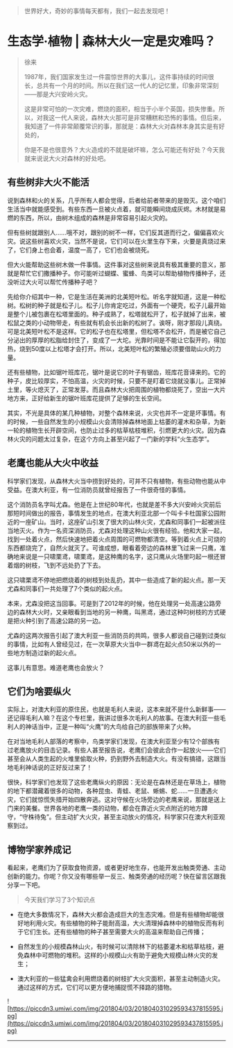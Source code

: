 > 世界好大，奇妙的事情每天都有，我们一起去发现吧！

# 生态学·植物 | 森林大火一定是灾难吗？

> 徐来
> 
> 1987年，我们国家发生过一件震惊世界的大事儿，这件事持续的时间很长，总共有一个月的时间。所以在我们这一代人的记忆里，印象非常深刻——那是大兴安岭火灾。
> 
> 这是非常可怕的一次灾难，燃烧的面积，相当于小半个英国，损失惨重。所以，对我这一代人来说，森林大火那可是非常糟糕和恐怖的事情。但后来，我知道了一件非常颠覆常识的事，那就是：森林大火对森林本身其实是有好处的，
> 
> 你是不是也很意外？大火造成的不就是破坏嘛，怎么可能还有好处？今天我就来说说大火对森林的好处吧。

## 有些树非大火不能活

说到森林和火的关系，几乎所有人都会觉得，后者给前者带来的是毁灭。这个咱们生活当中就能感受到。有些东西一旦被火点着，就可能瞬间烧成灰烬。木材就是易燃的东西，所以，由树木组成的森林是非常容易引起火灾的。

但有些树就跟别人……哦不对，跟别的树不一样，它们反其道而行之，偏偏喜欢火灾。说这些树喜欢火灾，当然不是说，它们可以在火里生存下来，火要是真烧过来了，它们身上也会着，温度一高了，它们也会被烧死。

但大火能帮助这些树木做一件事情。这件事对这些树来说具有极其重要的意义，那就是帮忙它们撒播种子。你可能听过蝴蝶、蜜蜂、鸟类可以帮助植物传播种子，还没听过大火可以帮忙传播种子吧？

先给你介绍其中一种，它是生活在美洲的北美短叶松。听名字就知道，这是一种松树。松树的种子就是松子儿。松子儿你肯定吃过，外面有一个硬壳，松子儿最开始是整个儿被包裹在松塔里面的。种子成熟了，松塔就松开了，松子就掉了出来，被松鼠之类的小动物带走，有些就有机会长出新的松树了。诶呀，刚才那段儿真绕。可是北美短叶松不是这样。它的松子也在松塔里，但松塔不会松开，而是被它自己分泌出的厚厚的松脂给封住了，变成了一大坨。光靠时间是不能让它裂开的，得加热，烧到50度以上松塔才会打开。所以，北美短叶松的繁殖必须要借助山火的力量。

还有些植物，比如锯叶班库花，锯叶是说它的叶子有锯齿，班库花音译来的。它的种子，皮比较厚实，不怕高温，火灾的时候，只要不是盯着它烧就没事儿。正常掉土里，等火熄灭了，正常发芽。而且森林大火把周围的植物都烧死了，空出一大片地方来，正好给新生的锯叶班库花提供了足够的生长空间。

其实，不光是具体的某几种植物，对整个森林来说，火灾也并不一定是坏事情。有的时候，一些自然发生的小规模山火会清除掉森林地面上枯萎的灌木和杂草，为新一轮的植物生长开辟空间，也防止过多的枯草枯枝堆积，引燃更大的火灾。因为森林火灾的问题太过复杂，在这个方向上甚至兴起了一门新的学科“火生态学”。

## 老鹰也能从大火中收益

科学家们发现，从森林大火当中捞到好处的，可并不只有植物，有些动物也能从中受益。在澳大利亚，有一位消防员就曾经报告了一件很奇怪的事情。

这个消防员名字叫尤森。他是在上世纪80年代，也就是差不多大兴安岭火灾前后那短时间做出的报告，事情发生的地点，在澳大利亚北部一个叫卡卡杜国家公园附近的一座矿山。当时，这座矿山引发了很大的山林火灾，尤森和同事们一起被派往当地灭火。作为一名资深消防员，尤森对处理这种山火很有经验。他和大家一起，找到一处着火点，然后快速地把着火点周围的可燃物都清空。等到着火点上可烧的东西都烧完了，自然火就灭了。可谁成想，眼看着旁边的森林里飞过来一只鹰，准确地来说是一只啸栗鸢，啸栗鸢，是这种鹰的名字，这只鹰从火场里叼起一根还冒着烟的树枝，飞到不远处扔了下去。

这只啸栗鸢不停地把燃烧着的树枝到处乱扔，其中一些造成了新的起火点。那一天尤森和同事们一共处理了7个类似的起火点。

本来，尤森没把这当回事。可是到了2012年的时候，他在处理另一处高速公路旁边的森林大火时，又亲眼看到当地的另一种鹰，叫黑鸢，通过这种叼树枝的方式硬是把火种引到了高速公路的另一边。

尤森的这两次报告引起了澳大利亚一些消防员的共鸣，很多人都说自己碰到过类似的事情，比如有人曾经见过，在一次草原大火当中一群鸢在起火点50米以外的一些地方制造过新的起火点。

这事儿有意思。难道老鹰也会放火？

## 它们为啥要纵火

实际上，对澳大利亚的原住民，也就是毛利人来说，这本来就不是什么新鲜事——还记得毛利人嘛？在这个专栏里，我讲过很多次毛利人的故事。在澳大利亚一些毛利人的神话当中，正是一种叫“火鹰”的大鸟给自己的部族带来了火种。

在对当地毛利人部落的考察中，鸟类学家们发现，在澳大利亚至少有12个部族有过老鹰放火的目击记录。有些人甚至报告说，老鹰们会彼此合作一起放火——它们甚至会从人类生起的火堆里偷取火种，扔到野外去制造大火。有没有搞错，这跟当地毛利神话说的正好反过来了！

很快，科学家们也发现了这些老鹰纵火的原因：无论是在森林还是在草场上，植物的地下都潜藏着很多的动物，各种昆虫、青蛙、老鼠、蜥蜴、蛇……一旦遭遇火灾，它们就惊慌失措开始四散奔逃。这对守候在火场旁边的老鹰来说，那就是送上门来的美餐。世界各地的老鹰一类的动物，都会在靠近火灾点附近的地方蹲守，“守株待兔”。但主动扩大火灾，甚至主动放火的情况，科学家只在澳大利亚观察到过。

## 博物学家养成记

看起来，老鹰们为了获取食物资源，或者更好地生存，也能开发出触类旁通、主动创新的能力。你呢？你又没有哪些举一反三、触类旁通的经历呢？快在留言区跟我分享一下吧。

> 今天我们学习了3个知识点

* 在绝大多数情况下，森林大火都会造成巨大的生态灾难。但是有些植物却能很好地利用火灾。有些植物的种子能耐高温，大火清理掉森林中的植物反而有利于它们生长。还有些植物的种子甚至需要大火的高温来帮助自己传播；

* 自然发生的小规模森林山火，有时候可以清除林下的枯萎灌木和枯草枯枝，避免森林中可燃物的堆积。这样的小规模山火有助于避免大规模山林火灾的发生；

* 澳大利亚的一些猛禽会利用燃烧着的树枝扩大火灾面积，甚至主动制造火灾。通过这样的方式，它们可以更方便地捕捉慌不择路的猎物。

![https://piccdn3.umiwi.com/img/201804/03/201804031029593437815595.jpg](https://piccdn3.umiwi.com/img/201804/03/201804031029593437815595.jpg)

---
